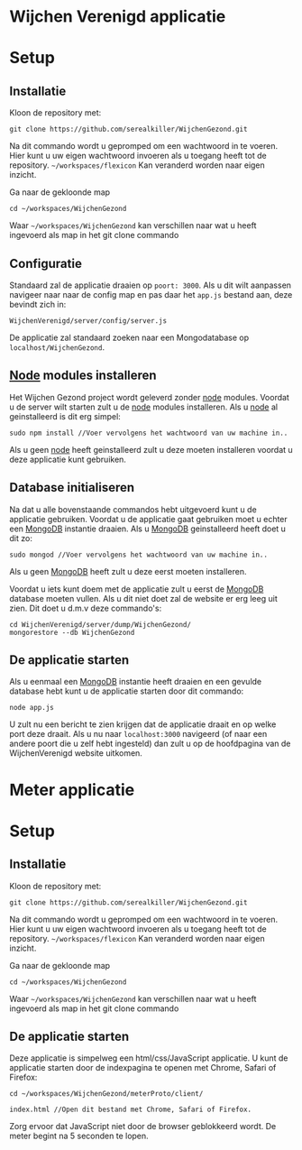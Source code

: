 Wijchen Verenigd applicatie
=====

Setup
=====
Installatie
----------------------------

Kloon de repository met:

```
git clone https://github.com/serealkiller/WijchenGezond.git
```

Na dit commando wordt u gepromped om een wachtwoord in te voeren. Hier kunt u uw eigen wachtwoord invoeren als u toegang heeft tot de repository.
```~/workspaces/flexicon``` Kan veranderd worden naar eigen inzicht.

Ga naar de gekloonde map

```
cd ~/workspaces/WijchenGezond
```

Waar ```~/workspaces/WijchenGezond``` kan verschillen naar wat u heeft ingevoerd als map in het git clone commando

Configuratie
----------
Standaard zal de applicatie draaien op ```poort: 3000```. Als u dit wilt aanpassen navigeer naar naar de 
config map en pas daar het ```app.js``` bestand aan, deze bevindt zich in:

```
WijchenVerenigd/server/config/server.js
```

De applicatie zal standaard zoeken naar een Mongodatabase op ```localhost/WijchenGezond```.


[Node](http://nodejs.org/) modules installeren
----------
Het Wijchen Gezond project wordt geleverd zonder [node](http://nodejs.org/) modules. Voordat u de server wilt starten zult u de [node](http://nodejs.org/) modules 
installeren. Als u [node](http://nodejs.org/) al geinstalleerd is dit erg simpel:

```
sudo npm install //Voer vervolgens het wachtwoord van uw machine in..
```

Als u geen [node](http://nodejs.org/) heeft geinstalleerd zult u deze moeten installeren voordat u deze applicatie kunt gebruiken.

Database initialiseren
----------
Na dat u alle bovenstaande commandos hebt uitgevoerd kunt u de applicatie gebruiken. Voordat u de applicatie gaat gebruiken 
moet u echter een [MongoDB](http://www.mongodb.org/) instantie draaien. Als u [MongoDB](http://www.mongodb.org/) geinstalleerd heeft doet u dit zo:

```
sudo mongod //Voer vervolgens het wachtwoord van uw machine in..
```

Als u geen [MongoDB](http://www.mongodb.org/) heeft zult u deze eerst moeten installeren.

Voordat u iets kunt doem met de applicatie zult u eerst de [MongoDB](http://www.mongodb.org/) database moeten vullen. Als u dit niet doet zal de website er erg leeg uit zien. Dit doet u d.m.v deze commando's:

```
cd WijchenVerenigd/server/dump/WijchenGezond/
mongorestore --db WijchenGezond
```


De applicatie starten
----------


Als u eenmaal een [MongoDB](http://www.mongodb.org/) instantie heeft draaien en een gevulde database hebt kunt u de applicatie starten door dit commando:

```
node app.js
```

U zult nu een bericht te zien krijgen dat de applicatie draait en op welke port deze draait. 
Als u nu naar ```localhost:3000``` navigeerd (of naar een andere poort die u zelf hebt ingesteld) dan zult u op de 
hoofdpagina van de WijchenVerenigd website uitkomen.


Meter applicatie
=====

Setup
=====
Installatie
----------------------------

Kloon de repository met:

```
git clone https://github.com/serealkiller/WijchenGezond.git
```

Na dit commando wordt u gepromped om een wachtwoord in te voeren. Hier kunt u uw eigen wachtwoord invoeren als u toegang heeft tot de repository.
```~/workspaces/flexicon``` Kan veranderd worden naar eigen inzicht.

Ga naar de gekloonde map

```
cd ~/workspaces/WijchenGezond
```

Waar ```~/workspaces/WijchenGezond``` kan verschillen naar wat u heeft ingevoerd als map in het git clone commando

De applicatie starten
----------


Deze applicatie is simpelweg een html/css/JavaScript applicatie. U kunt de applicatie starten door de indexpagina te openen met Chrome, Safari of Firefox:

```
cd ~/workspaces/WijchenGezond/meterProto/client/

index.html //Open dit bestand met Chrome, Safari of Firefox.
```

Zorg ervoor dat JavaScript niet door de browser geblokkeerd wordt. De meter begint na 5 seconden te lopen.